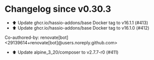 # Changelog since v0.30.3
- ⬆️ Update ghcr.io/hassio-addons/base Docker tag to v16.1.1 (#413) 
- ⬆️ Update ghcr.io/hassio-addons/base Docker tag to v16.1.0 (#412)

Co-authored-by: renovate[bot] <29139614+renovate[bot]@users.noreply.github.com> 
- ⬆️ Update alpine_3_20/composer to v2.7.7-r0 (#411) 
